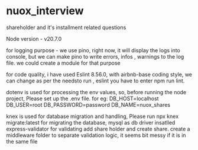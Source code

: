 # nuox_interview
 shareholder and it's installment related questions

 Node version - v20.7.0

 for logging purpose - we use pino, right now, it will display the logs into console, but we can make pino to write errors, infos , warnings to the log file. we could create a module for that purpose

 for code quality, i have used Eslint 8.56.0, with airbnb-base coding style, we can change as per the needsto run , eslint you have to enter npm run lint.
 
 dotenv is used for processing the env values, so, before running the node project, Please set up the .env file. for eg:
        DB_HOST=localhost
        DB_USER=root
        DB_PASSWORD=password
        DB_NAME=nuox_shares

 knex is used for database migration and handling, Please run npx knex migrate:latest for migrating the database, mysql as db driver
 insatlled express-validator for validating add share holder and create share.
 create a middleware folder to separate validation logic, it seems bit messy if it is in the same file


